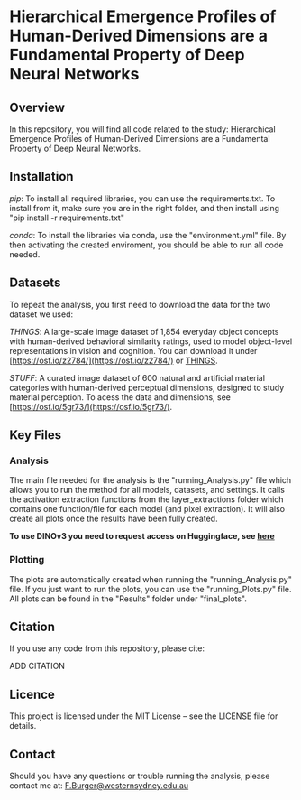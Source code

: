 # Hierarchical Emergence Profiles of Human-Derived Dimensions are a Fundamental Property of Deep Neural Networks

## Overview 

In this repository, you will find all code related to the study: Hierarchical Emergence Profiles of Human-Derived Dimensions are a Fundamental Property of Deep Neural Networks.

## Installation 

*pip*: 
To install all required libraries, you can use the requirements.txt. To install from it, make sure you are in the right folder, and then install using "pip install -r requirements.txt"

*conda*: 
To install the libraries via conda, use the "environment.yml" file. By then activating the created enviroment, you should be able to run all code needed. 

## Datasets 

To repeat the analysis, you first need to download the data for the two dataset we used: 

*THINGS*: A large-scale image dataset of 1,854 everyday object concepts with human-derived behavioral similarity ratings, used to model object-level representations in vision and cognition. You can download it under [https://osf.io/z2784/](https://osf.io/z2784/) or [THINGS](https://things-initiative.org). 

*STUFF*: A curated image dataset of 600 natural and artificial material categories with human-derived perceptual dimensions, designed to study material perception. To acess the data and dimensions, see [https://osf.io/5gr73/](https://osf.io/5gr73/).   

## Key Files

### Analysis
The main file needed for the analysis is the "running_Analysis.py" file which allows you to run the method for all models, datasets, and settings. It calls the activation extraction functions from the layer_extractions folder which contains one function/file for each model (and pixel extraction). It will also create all plots once the results have been fully created.

**To use DINOv3 you need to request access on Huggingface, see [here](https://huggingface.co/docs/transformers/main/en/model_doc/dinov3)**

### Plotting
The plots are automatically created when running the "running_Analysis.py" file. If you just want to run the plots, you can use the "running_Plots.py" file. All plots can be found in the "Results" folder under "final_plots". 

## Citation 

If you use any code from this repository, please cite: 

ADD CITATION 

## Licence 

This project is licensed under the MIT License – see the LICENSE file for details.

## Contact 

Should you have any questions or trouble running the analysis, please contact me at: F.Burger@westernsydney.edu.au

 
